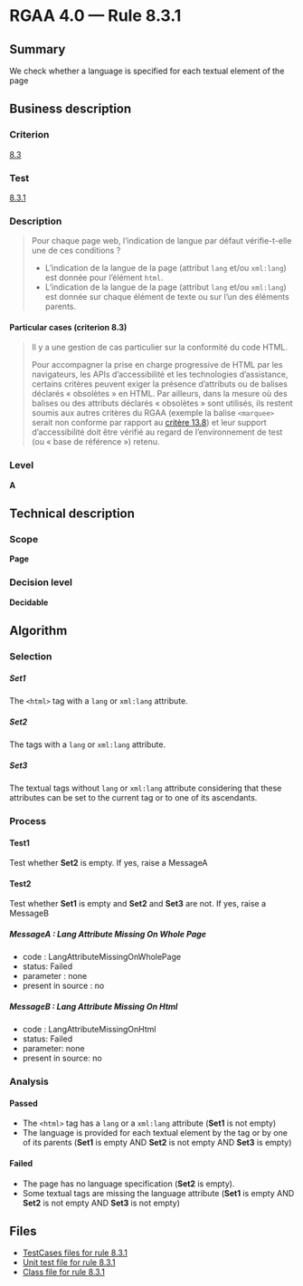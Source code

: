 # RGAA 4.0 — Rule 8.3.1

## Summary

We check whether a language is specified for each textual element of the page

## Business description

### Criterion

[8.3](https://www.numerique.gouv.fr/publications/rgaa-accessibilite/methode/criteres/#crit-8-3)

### Test

[8.3.1](https://www.numerique.gouv.fr/publications/rgaa-accessibilite/methode/criteres/#test-8-3-1)

### Description

> Pour chaque page web, l’indication de langue par défaut vérifie-t-elle une de ces conditions ?
> 
> * L’indication de la langue de la page (attribut `lang` et/ou `xml:lang`) est donnée pour l’élément `html`.
> * L’indication de la langue de la page (attribut `lang` et/ou `xml:lang`) est donnée sur chaque élément de texte ou sur l’un des éléments parents.

#### Particular cases (criterion 8.3)

> Il y a une gestion de cas particulier sur la conformité du code HTML.
> 
> Pour accompagner la prise en charge progressive de HTML par les navigateurs, les APIs d’accessibilité et les technologies d’assistance, certains critères peuvent exiger la présence d’attributs ou de balises déclarés « obsolètes » en HTML. Par ailleurs, dans la mesure où des balises ou des attributs déclarés « obsolètes » sont utilisés, ils restent soumis aux autres critères du RGAA (exemple la balise `<marquee>` serait non conforme par rapport au [critère 13.8](https://www.numerique.gouv.fr/publications/rgaa-accessibilite/methode/glossaire/#crit-13-8)) et leur support d’accessibilité doit être vérifié au regard de l’environnement de test (ou « base de référence ») retenu.

### Level

**A**


## Technical description

### Scope

**Page**

### Decision level

**Decidable**

## Algorithm

### Selection

##### Set1

The `<html>` tag with a `lang` or `xml:lang` attribute.

##### Set2

The tags with a `lang` or `xml:lang` attribute.

##### Set3

The textual tags without `lang` or `xml:lang` attribute considering that
these attributes can be set to the current tag or to one of its
ascendants.

### Process

#### Test1

Test whether **Set2** is empty. If yes, raise a MessageA

#### Test2

Test whether **Set1** is empty and **Set2** and **Set3** are not. If yes, raise a MessageB

##### MessageA : Lang Attribute Missing On Whole Page

- code : LangAttributeMissingOnWholePage
- status: Failed
- parameter : none
- present in source : no

##### MessageB : Lang Attribute Missing On Html

- code : LangAttributeMissingOnHtml
- status: Failed
- parameter: none
- present in source: no

### Analysis

#### Passed

- The `<html>` tag has a `lang` or a `xml:lang` attribute (**Set1** is not empty)
- The language is provided for each textual element by the tag or by
  one of its parents (**Set1** is empty AND **Set2** is not empty AND **Set3** is empty)

#### Failed

- The page has no language specification (**Set2** is empty).
- Some textual tags are missing the language attribute (**Set1** is empty
  AND **Set2** is not empty AND **Set3** is not empty)

## Files

- [TestCases files for rule 8.3.1](https://gitlab.com/asqatasun/Asqatasun/-/tree/master/rules/rules-rgaa4.0/src/test/resources/testcases/rgaa40/Rgaa40Rule080301/)
- [Unit test file for rule 8.3.1](https://gitlab.com/asqatasun/Asqatasun/-/blob/master/rules/rules-rgaa4.0/src/test/java/org/asqatasun/rules/rgaa40/Rgaa40Rule080301Test.java)
- [Class file for rule 8.3.1](https://gitlab.com/asqatasun/Asqatasun/-/blob/master/rules/rules-rgaa4.0/src/main/java/org/asqatasun/rules/rgaa40/Rgaa40Rule080301.java)

